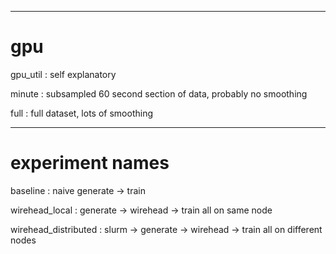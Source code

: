
---

# gpu

gpu_util : self explanatory

minute   : subsampled 60 second section of data, probably no smoothing

full     : full dataset, lots of smoothing

---

# experiment names

baseline             : naive generate -> train

wirehead_local       : generate -> wirehead -> train all on same node

wirehead_distributed : slurm -> generate -> wirehead -> train all on different nodes

